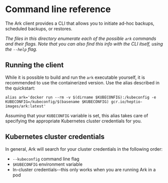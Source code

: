 # Command line reference

The Ark client provides a CLI that allows you to initiate ad-hoc backups, scheduled backups, or restores.

*The files in this directory enumerate each of the possible `ark` commands and their flags. Note that you can also find this info with the CLI itself, using the `--help` flag.*

## Running the client

While it is possible to build and run the `ark` executable yourself, it is recommended to use the containerized version. Use the alias described in the quickstart:

```
alias ark='docker run --rm -v $(dirname $KUBECONFIG):/kubeconfig -e KUBECONFIG=/kubeconfig/$(basename $KUBECONFIG) gcr.io/heptio-images/ark:latest'
```

Assuming that your `KUBECONFIG` variable is set, this alias takes care of specifying the appropriate Kubernetes cluster credentials for you.

## Kubernetes cluster credentials
In general, Ark will search for your cluster credentials in the following order:
* `--kubeconfig` command line flag
* `$KUBECONFIG` environment variable
* In-cluster credentials--this only works when you are running Ark in a pod
